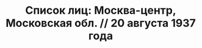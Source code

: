 ---
title: 'Список лиц: Москва-центр, Московская обл. // 20 августа 1937 года'
description: РГАСПИ, ф.17, оп.171, дело 410, лист 224
images:
- /disk/pictures/v02/17-171-410-224.jpg
- /disk/pictures/v02/17-171-410-225.jpg
- /disk/pictures/v02/17-171-410-226.jpg
- /disk/pictures/v02/17-171-410-227.jpg
- /disk/pictures/v02/17-171-410-228.jpg
- /disk/pictures/v02/17-171-410-229.jpg
---
